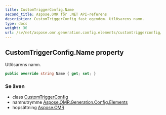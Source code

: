 ```yaml
---
title: CustomTriggerConfig.Name
second_title: Aspose.OMR för .NET API-referens
description: CustomTriggerConfig fast egendom. Utlösarens namn.
type: docs
weight: 30
url: /sv/net/aspose.omr.generation.config.elements/customtriggerconfig/name/
---
```

## CustomTriggerConfig.Name property

Utlösarens namn.

```csharp
public override string Name { get; set; }
```

### Se även

* class [CustomTriggerConfig](../)
* namnutrymme [Aspose.OMR.Generation.Config.Elements](../../customtriggerconfig/)
* hopsättning [Aspose.OMR](../../../)



